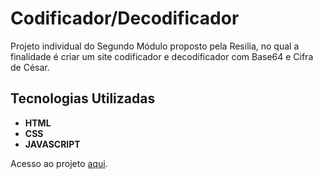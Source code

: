 # Codificador/Decodificador 
Projeto individual do Segundo Módulo proposto pela Resilia, no qual a finalidade é criar um site codificador e decodificador com Base64 e Cifra de César.
## Tecnologias Utilizadas

- **HTML** 
- **CSS** 
- **JAVASCRIPT**

Acesso ao projeto [aqui](https://github.com/Fernanda-Camarg0/Codificador-M2).

